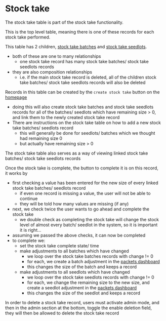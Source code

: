 # Stock take

The stock take table is part of the stock take functionality.

This is the top level table, meaning there is one of these records for each stock take performed.

This table has 2 children, [stock take batches](stockTakeBatches.md) and [stock take seedlots](stockTakeSeedlots.md).

- both of these are one to many relationships
  - one stock take record has many stock take batches/ stock take seedlots records
- they are also composition relationships
  - i.e. if the main stock take record is deleted, all of the children stock take batches/ stock take seedlots records will also be deleted

Records in this table can be created by the `create stock take` button on the [homepage](home.md)

- doing this will also create stock take batches and stock take seedlots records for all of the batches/ seedlots which have remaining size > 0, and link them to the newly created stock take record
- There are instructions on the stock take table on how to add a new stock take batches/ seedlots record
  - this will generally be done for seedlots/ batches which we thought had remaining size 0
  - but actually have remaining size > 0

The stock take table also serves as a way of viewing linked stock take batches/ stock take seedlots records

Once the stock take is complete, the button to complete it is on this record, it works by

- first checking a value has been entered for the new size of every linked stock take batches/ seedlots record
  - if even one record is missing a value, the user will not be able to continue
  - they will be told how many values are missing (if any)
- next, we check twice the user wants to go ahead and complete the stock take
  - we double check as completing the stock take will change the stock level of almost every batch/ seedlot in the system, so it is important it is right...
- assuming we passed the above checks, it can now be completed
- to complete we:
  - set the stock take complete state/ time
  - make adjustments to all batches which have changed
    - we loop over the stock take batches records with change != 0
    - for each, we create a batch adjustment in the [packets dashboard](packetsDash.md)
    - this changes the size of the batch and keeps a record
  - make adjustments to all seedlots which have changed
    - we loop over the stock take seedlots records with change != 0
    - for each, we change the remaining size to the new size, and create a seedlot adjustment in the [packets dashboard](packetsDash.md)
    - this changes the size of the seedlot and keeps a record

In order to delete a stock take record, users must activate admin mode, and then in the admin section at the bottom, toggle the enable deletion field, they will then be allowed to delete the stock take record
